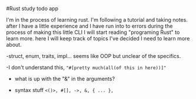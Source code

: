 #Rust study todo app

I'm in the process of learning rust. I'm following a tutorial and taking notes. after I have a little experience and I have run into to errors during the process of making this little CLI I will start reading "programing Rust" to learn more. here I will keep track of topics I've decided I need to learn more about.

-struct, enum, traits, impl... seems like OOP but unclear of the specifics.

-I don't understand this,  `"#[pretty much(all(of this in here))]"`

- what is up with the "&" in the arguments?

- syntax stuff `<()>, #[], ->, &, { ... }, `